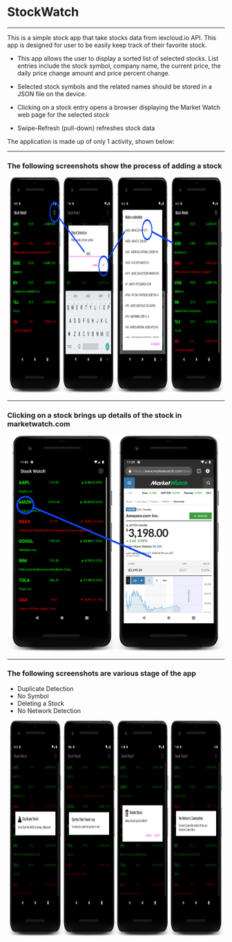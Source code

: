 # StockWatch
---
This is a simple stock app that take stocks data from iexcloud.io API. This app is designed for user to be easily keep track of their favorite stock.

- This app allows the user to display a sorted list of selected stocks. List entries include the stock symbol,
company name, the current price, the daily price change amount and price percent change.

- Selected stock symbols and the related names should be stored in a JSON file on the device.

- Clicking on a stock entry opens a browser displaying the Market Watch web page for the selected stock

- Swipe-Refresh (pull-down) refreshes stock data

The application is made up of only 1 activity, shown below: 

---
### The following screenshots show the process of adding a stock
<img src="https://github.com/allanzguan/StockWatch/blob/main/screenshot/Adevice-2020-11-27-233723.png" height="500">

---
### Clicking on a stock brings up details of the stock in marketwatch.com
<img src="https://github.com/allanzguan/StockWatch/blob/main/screenshot/Cdevice-2020-11-27-234020.png" height="500">

---
### The following screenshots are various stage of the app
- Duplicate Detection 
- No Symbol
- Deleting a Stock
- No Network Detection
<img src="https://github.com/allanzguan/StockWatch/blob/main/screenshot/Bdevice-2020-11-27-232856.png" height="500">


